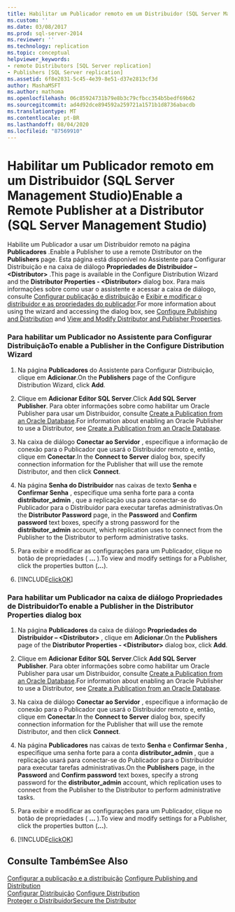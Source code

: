 ```yaml
---
title: Habilitar um Publicador remoto em um Distribuidor (SQL Server Management Studio) | Microsoft Docs
ms.custom: ''
ms.date: 03/08/2017
ms.prod: sql-server-2014
ms.reviewer: ''
ms.technology: replication
ms.topic: conceptual
helpviewer_keywords:
- remote Distributors [SQL Server replication]
- Publishers [SQL Server replication]
ms.assetid: 6f8e2831-5c45-4e39-8e51-d37e2813cf3d
author: MashaMSFT
ms.author: mathoma
ms.openlocfilehash: 06c85924731b79e8b3c79cfbcc354b5bedf69b62
ms.sourcegitcommit: ad4d92dce894592a259721a1571b1d8736abacdb
ms.translationtype: MT
ms.contentlocale: pt-BR
ms.lasthandoff: 08/04/2020
ms.locfileid: "87569910"
---
```

# <a name="enable-a-remote-publisher-at-a-distributor-sql-server-management-studio"></a><span data-ttu-id="d4d85-102">Habilitar um Publicador remoto em um Distribuidor (SQL Server Management Studio)</span><span class="sxs-lookup"><span data-stu-id="d4d85-102">Enable a Remote Publisher at a Distributor (SQL Server Management Studio)</span></span>
  <span data-ttu-id="d4d85-103">Habilite um Publicador a usar um Distribuidor remoto na página **Publicadores** .</span><span class="sxs-lookup"><span data-stu-id="d4d85-103">Enable a Publisher to use a remote Distributor on the **Publishers** page.</span></span> <span data-ttu-id="d4d85-104">Esta página está disponível no Assistente para Configurar Distribuição e na caixa de diálogo **Propriedades de Distribuidor – \<Distributor>** .</span><span class="sxs-lookup"><span data-stu-id="d4d85-104">This page is available in the Configure Distribution Wizard and the **Distributor Properties - \<Distributor>** dialog box.</span></span> <span data-ttu-id="d4d85-105">Para mais informações sobre como usar o assistente e acessar a caixa de diálogo, consulte [Configurar publicação e distribuição](configure-publishing-and-distribution.md) e [Exibir e modificar o distribuidor e as propriedades do publicador](view-and-modify-distributor-and-publisher-properties.md).</span><span class="sxs-lookup"><span data-stu-id="d4d85-105">For more information about using the wizard and accessing the dialog box, see [Configure Publishing and Distribution](configure-publishing-and-distribution.md) and [View and Modify Distributor and Publisher Properties](view-and-modify-distributor-and-publisher-properties.md).</span></span>  
  
### <a name="to-enable-a-publisher-in-the-configure-distribution-wizard"></a><span data-ttu-id="d4d85-106">Para habilitar um Publicador no Assistente para Configurar Distribuição</span><span class="sxs-lookup"><span data-stu-id="d4d85-106">To enable a Publisher in the Configure Distribution Wizard</span></span>  
  
1.  <span data-ttu-id="d4d85-107">Na página **Publicadores** do Assistente para Configurar Distribuição, clique em **Adicionar**.</span><span class="sxs-lookup"><span data-stu-id="d4d85-107">On the **Publishers** page of the Configure Distribution Wizard, click **Add**.</span></span>  
  
2.  <span data-ttu-id="d4d85-108">Clique em **Adicionar Editor SQL Server**.</span><span class="sxs-lookup"><span data-stu-id="d4d85-108">Click **Add SQL Server Publisher**.</span></span> <span data-ttu-id="d4d85-109">Para obter informações sobre como habilitar um Oracle Publisher para usar um Distribuidor, consulte [Create a Publication from an Oracle Database](publish/create-a-publication-from-an-oracle-database.md).</span><span class="sxs-lookup"><span data-stu-id="d4d85-109">For information about enabling an Oracle Publisher to use a Distributor, see [Create a Publication from an Oracle Database](publish/create-a-publication-from-an-oracle-database.md).</span></span>  
  
3.  <span data-ttu-id="d4d85-110">Na caixa de diálogo **Conectar ao Servidor** , especifique a informação de conexão para o Publicador que usará o Distribuidor remoto e, então, clique em **Conectar**.</span><span class="sxs-lookup"><span data-stu-id="d4d85-110">In the **Connect to Server** dialog box, specify connection information for the Publisher that will use the remote Distributor, and then click **Connect**.</span></span>  
  
4.  <span data-ttu-id="d4d85-111">Na página **Senha do Distribuidor** nas caixas de texto **Senha** e **Confirmar Senha** , especifique uma senha forte para a conta **distributor_admin** , que a replicação usa para conectar-se do Publicador para o Distribuidor para executar tarefas administrativas.</span><span class="sxs-lookup"><span data-stu-id="d4d85-111">On the **Distributor Password** page, in the **Password** and **Confirm password** text boxes, specify a strong password for the **distributor_admin** account, which replication uses to connect from the Publisher to the Distributor to perform administrative tasks.</span></span>  
  
5.  <span data-ttu-id="d4d85-112">Para exibir e modificar as configurações para um Publicador, clique no botão de propriedades ( **...** ).</span><span class="sxs-lookup"><span data-stu-id="d4d85-112">To view and modify settings for a Publisher, click the properties button (**...**).</span></span>  
  
6.  [!INCLUDE[clickOK](../../includes/clickok-md.md)]  
  
### <a name="to-enable-a-publisher-in-the-distributor-properties-dialog-box"></a><span data-ttu-id="d4d85-113">Para habilitar um Publicador na caixa de diálogo Propriedades de Distribuidor</span><span class="sxs-lookup"><span data-stu-id="d4d85-113">To enable a Publisher in the Distributor Properties dialog box</span></span>  
  
1.  <span data-ttu-id="d4d85-114">Na página **Publicadores** da caixa de diálogo **Propriedades do Distribuidor – \<Distributor>** , clique em **Adicionar**.</span><span class="sxs-lookup"><span data-stu-id="d4d85-114">On the **Publishers** page of the **Distributor Properties - \<Distributor>** dialog box, click **Add**.</span></span>  
  
2.  <span data-ttu-id="d4d85-115">Clique em **Adicionar Editor SQL Server**.</span><span class="sxs-lookup"><span data-stu-id="d4d85-115">Click **Add SQL Server Publisher**.</span></span> <span data-ttu-id="d4d85-116">Para obter informações sobre como habilitar um Oracle Publisher para usar um Distribuidor, consulte [Create a Publication from an Oracle Database](publish/create-a-publication-from-an-oracle-database.md).</span><span class="sxs-lookup"><span data-stu-id="d4d85-116">For information about enabling an Oracle Publisher to use a Distributor, see [Create a Publication from an Oracle Database](publish/create-a-publication-from-an-oracle-database.md).</span></span>  
  
3.  <span data-ttu-id="d4d85-117">Na caixa de diálogo **Conectar ao Servidor** , especifique a informação de conexão para o Publicador que usará o Distribuidor remoto e, então, clique em **Conectar**.</span><span class="sxs-lookup"><span data-stu-id="d4d85-117">In the **Connect to Server** dialog box, specify connection information for the Publisher that will use the remote Distributor, and then click **Connect**.</span></span>  
  
4.  <span data-ttu-id="d4d85-118">Na página **Publicadores** nas caixas de texto **Senha** e **Confirmar Senha** , especifique uma senha forte para a conta **distributor_admin** , que a replicação usará para conectar-se do Publicador para o Distribuidor para executar tarefas administrativas.</span><span class="sxs-lookup"><span data-stu-id="d4d85-118">On the **Publishers** page, in the **Password** and **Confirm password** text boxes, specify a strong password for the **distributor_admin** account, which replication uses to connect from the Publisher to the Distributor to perform administrative tasks.</span></span>  
  
5.  <span data-ttu-id="d4d85-119">Para exibir e modificar as configurações para um Publicador, clique no botão de propriedades ( **...** ).</span><span class="sxs-lookup"><span data-stu-id="d4d85-119">To view and modify settings for a Publisher, click the properties button (**...**).</span></span>  
  
6.  [!INCLUDE[clickOK](../../includes/clickok-md.md)]  
  
## <a name="see-also"></a><span data-ttu-id="d4d85-120">Consulte Também</span><span class="sxs-lookup"><span data-stu-id="d4d85-120">See Also</span></span>  
 <span data-ttu-id="d4d85-121">[Configurar a publicação e a distribuição](configure-publishing-and-distribution.md) </span><span class="sxs-lookup"><span data-stu-id="d4d85-121">[Configure Publishing and Distribution](configure-publishing-and-distribution.md) </span></span>  
 <span data-ttu-id="d4d85-122">[Configurar Distribuição](configure-distribution.md) </span><span class="sxs-lookup"><span data-stu-id="d4d85-122">[Configure Distribution](configure-distribution.md) </span></span>  
 [<span data-ttu-id="d4d85-123">Proteger o Distribuidor</span><span class="sxs-lookup"><span data-stu-id="d4d85-123">Secure the Distributor</span></span>](security/secure-the-distributor.md)  
  
  
